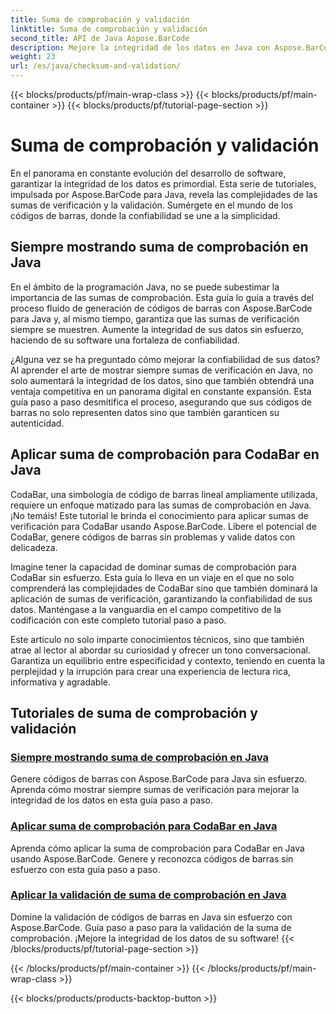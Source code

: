 ```yaml
---
title: Suma de comprobación y validación
linktitle: Suma de comprobación y validación
second_title: API de Java Aspose.BarCode
description: Mejore la integridad de los datos en Java con Aspose.BarCode. Genere códigos de barras sin esfuerzo, muestre siempre sumas de verificación y domine CodaBar y la validación de sumas de verificación generales.
weight: 23
url: /es/java/checksum-and-validation/
---
```


{{< blocks/products/pf/main-wrap-class >}}
{{< blocks/products/pf/main-container >}}
{{< blocks/products/pf/tutorial-page-section >}}

# Suma de comprobación y validación



En el panorama en constante evolución del desarrollo de software, garantizar la integridad de los datos es primordial. Esta serie de tutoriales, impulsada por Aspose.BarCode para Java, revela las complejidades de las sumas de verificación y la validación. Sumérgete en el mundo de los códigos de barras, donde la confiabilidad se une a la simplicidad.

## Siempre mostrando suma de comprobación en Java

En el ámbito de la programación Java, no se puede subestimar la importancia de las sumas de comprobación. Esta guía lo guía a través del proceso fluido de generación de códigos de barras con Aspose.BarCode para Java y, al mismo tiempo, garantiza que las sumas de verificación siempre se muestren. Aumente la integridad de sus datos sin esfuerzo, haciendo de su software una fortaleza de confiabilidad.

¿Alguna vez se ha preguntado cómo mejorar la confiabilidad de sus datos? Al aprender el arte de mostrar siempre sumas de verificación en Java, no solo aumentará la integridad de los datos, sino que también obtendrá una ventaja competitiva en un panorama digital en constante expansión. Esta guía paso a paso desmitifica el proceso, asegurando que sus códigos de barras no solo representen datos sino que también garanticen su autenticidad.

## Aplicar suma de comprobación para CodaBar en Java

CodaBar, una simbología de código de barras lineal ampliamente utilizada, requiere un enfoque matizado para las sumas de comprobación en Java. ¡No temáis! Este tutorial le brinda el conocimiento para aplicar sumas de verificación para CodaBar usando Aspose.BarCode. Libere el potencial de CodaBar, genere códigos de barras sin problemas y valide datos con delicadeza.

Imagine tener la capacidad de dominar sumas de comprobación para CodaBar sin esfuerzo. Esta guía lo lleva en un viaje en el que no solo comprenderá las complejidades de CodaBar sino que también dominará la aplicación de sumas de verificación, garantizando la confiabilidad de sus datos. Manténgase a la vanguardia en el campo competitivo de la codificación con este completo tutorial paso a paso.

Este artículo no solo imparte conocimientos técnicos, sino que también atrae al lector al abordar su curiosidad y ofrecer un tono conversacional. Garantiza un equilibrio entre especificidad y contexto, teniendo en cuenta la perplejidad y la irrupción para crear una experiencia de lectura rica, informativa y agradable.
## Tutoriales de suma de comprobación y validación
### [Siempre mostrando suma de comprobación en Java](./always-showing-checksum/)
Genere códigos de barras con Aspose.BarCode para Java sin esfuerzo. Aprenda cómo mostrar siempre sumas de verificación para mejorar la integridad de los datos en esta guía paso a paso.
### [Aplicar suma de comprobación para CodaBar en Java](./applying-checksum-codabar/)
Aprenda cómo aplicar la suma de comprobación para CodaBar en Java usando Aspose.BarCode. Genere y reconozca códigos de barras sin esfuerzo con esta guía paso a paso.
### [Aplicar la validación de suma de comprobación en Java](./applying-checksum-validation/)
Domine la validación de códigos de barras en Java sin esfuerzo con Aspose.BarCode. Guía paso a paso para la validación de la suma de comprobación. ¡Mejore la integridad de los datos de su software!
{{< /blocks/products/pf/tutorial-page-section >}}

{{< /blocks/products/pf/main-container >}}
{{< /blocks/products/pf/main-wrap-class >}}

{{< blocks/products/products-backtop-button >}}
